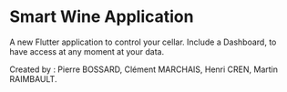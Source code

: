 # Smart Wine Application 

A new Flutter application to control your cellar. 
Include a Dashboard, to have access at any moment at your data. 


Created by : Pierre BOSSARD, Clément MARCHAIS, Henri CREN, Martin RAIMBAULT.
